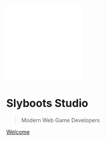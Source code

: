 <!-- _coverpage.md -->

![logo](media/logo_white.svg)

# Slyboots Studio

> Modern Web Game Developers

[Welcome](#welcome)
